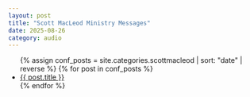 ```yaml
---
layout: post
title: "Scott MacLeod Ministry Messages"
date: 2025-08-26
category: audio
---
```


<ul>
  {% assign conf_posts = site.categories.scottmacleod | sort: "date" | reverse %}
  {% for post in conf_posts %}
    <li>
      <a href="{{ post.url | relative_url }}">{{ post.title }}</a>
    </li>
  {% endfor %}
</ul>
